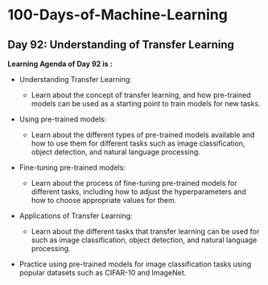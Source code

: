 # 100-Days-of-Machine-Learning

## Day 92: Understanding of Transfer Learning

**Learning Agenda of Day 92 is :**

- Understanding Transfer Learning: 
	- Learn about the concept of transfer learning, and how pre-trained models can be used as a starting point to train models for new tasks.

- Using pre-trained models: 
	- Learn about the different types of pre-trained models available and how to use them for different tasks such as image classification, object detection, and natural language processing.

- Fine-tuning pre-trained models: 
	- Learn about the process of fine-tuning pre-trained models for different tasks, including how to adjust the hyperparameters and how to choose appropriate values for them.

- Applications of Transfer Learning: 
	- Learn about the different tasks that transfer learning can be used for such as image classification, object detection, and natural language processing.

- Practice using pre-trained models for image classification tasks using popular datasets such as CIFAR-10 and ImageNet.


